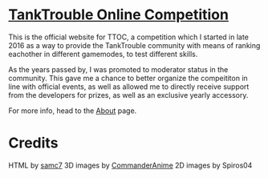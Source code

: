 # [TankTrouble Online Competition](https://samc7.github.io/TTOC)
This is the official website for TTOC, a competition which I started in late 2016 as a way to
provide the TankTrouble community with means of ranking eachother in different gamemodes, to test
different skills.

As the years passed by, I was promoted to moderator status in the community. This gave me a chance 
to better organize the compeititon in line with official events, as well as allowed me to
directly receive support from the developers for prizes, as well as an exclusive yearly accessory.

For more info, head to the [About](https://samc7.github.io/TTOC/html/About.html) page.

# Credits
HTML by [samc7](https://github.com/samc7)
3D images by [CommanderAnime](https://github.com/CommanderAnime/)
2D images by Spiros04
